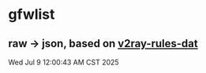 # gfwlist
## raw -> json, based on [v2ray-rules-dat](https://github.com/Loyalsoldier/v2ray-rules-dat)
Wed Jul  9 12:00:43 AM CST 2025

